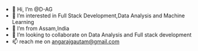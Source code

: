 - 👋 Hi, I’m @D-AG
- 👀 I’m interested in Full Stack Development,Data Analysis and Machine Learning 
- 🌱 I’m from Assam,India
- 💞️ I’m looking to collaborate on Data Analysis and Full stack development
- 📫 reach me on angarajgautam@gmail.com

<!---
D-AG/D-AG is a ✨ special ✨ repository because its `README.md` (this file) appears on your GitHub profile.
You can click the Preview link to take a look at your changes.
--->
